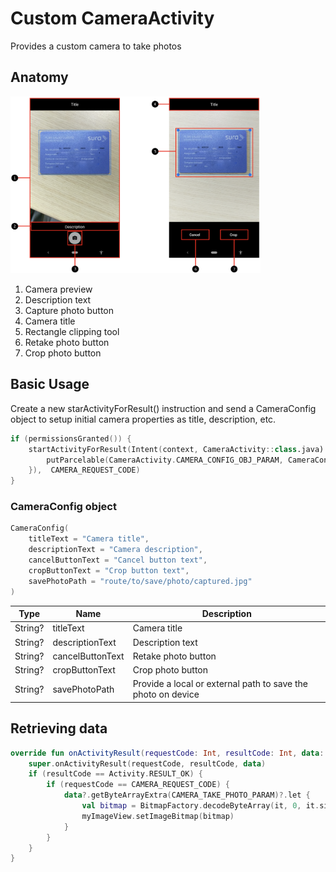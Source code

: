 # Custom CameraActivity
Provides a custom camera to take photos

## Anatomy
<img src="/Images/camera/cameraactivity.png" width="400" heigth="400"/>

1. Camera preview
2. Description text
3. Capture photo button
4. Camera title
5. Rectangle clipping tool
6. Retake photo button
7. Crop photo button

## Basic Usage
Create a new starActivityForResult() instruction and send a CameraConfig object to setup initial camera properties as title, description, etc.

```kotlin
if (permissionsGranted()) {
    startActivityForResult(Intent(context, CameraActivity::class.java).putExtras(Bundle().apply {
        putParcelable(CameraActivity.CAMERA_CONFIG_OBJ_PARAM, CameraConfig())
    }),  CAMERA_REQUEST_CODE) 
}
```

### CameraConfig object
```kotlin
CameraConfig(
    titleText = "Camera title",
    descriptionText = "Camera description",
    cancelButtonText = "Cancel button text",
    cropButtonText = "Crop button text",
    savePhotoPath = "route/to/save/photo/captured.jpg"
)
```

| Type | Name | Description |
| - | - | - |
|  String? | titleText | Camera title |
|  String? | descriptionText | Description text |
|  String? | cancelButtonText | Retake photo button |
|  String? | cropButtonText | Crop photo button |
|  String? | savePhotoPath | Provide a local or external path to save the photo on device |

## Retrieving data
```kotlin
override fun onActivityResult(requestCode: Int, resultCode: Int, data: Intent?) {
    super.onActivityResult(requestCode, resultCode, data)
    if (resultCode == Activity.RESULT_OK) {
        if (requestCode == CAMERA_REQUEST_CODE) {
            data?.getByteArrayExtra(CAMERA_TAKE_PHOTO_PARAM)?.let {
                val bitmap = BitmapFactory.decodeByteArray(it, 0, it.size)
                myImageView.setImageBitmap(bitmap)
            }
        }
    }
}
```
